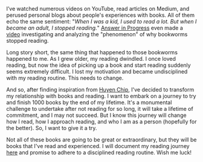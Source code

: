 I’ve watched numerous videos on YouTube, read articles on Medium, and perused personal blogs about people's experiences with books. All of them echo the same sentiment: "_When I was a kid, I used to read a lot. But when I became an adult, I stopped reading._" [Answer in Progress](https://www.youtube.com/@answerinprogress) even made a [video](https://youtu.be/LyUVgcsjp8s?si=B3Ijs3ewG2ZDAWVL) investigating and analyzing the "phenomenon" of why bookworms stopped reading.

Long story short, the same thing that happened to those bookworms happened to me. As I grew older, my reading dwindled. I once loved reading, but now the idea of picking up a book and start reading suddenly seems extremely difficult. I lost my motivation and became undisciplined with my reading routine. This needs to change. 

And so, after finding inspiration from [Huyen Chip](https://www.goodreads.com/author/show/22327517.Chip_Huyen), I've decided to transform my relationship with books and reading. I want to embark on a journey to try and finish 1000 books by the end of my lifetime. It's a monumental challenge to undertake after not reading for so long, it will take a lifetime of commitment, and I may not succeed. But I know this journey will change how I read, how I approach reading, and who I am as a person (hopefully for the better). So, I want to give it a try.

Not all of these books are going to be great or extraordinary, but they will be books that I've read and experienced. I will document my reading journey [here](https://www.goodreads.com/user/show/163623115-camchu) and promise to adhere to a disciplined reading routine. Wish me luck!